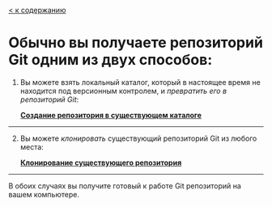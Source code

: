 [< к содержанию](./readme.md)

# Обычно вы получаете репозиторий Git одним из двух способов:

1. Вы можете взять локальный каталог, который в настоящее время не находится под версионным контролем, и *превратить его в репозиторий Git*:

    **[Создание репозитория в существующем каталоге](./test.md)**
    
---


2. Вы можете *клонировать* существующий репозиторий Git из любого места:


    **[Клонирование существующего репозитория](./test.md)**

---
В обоих случаях вы получите готовый к работе Git репозиторий на вашем компьютере.

